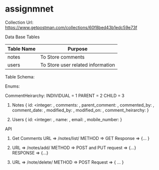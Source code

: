 # assignmnet

Collection Url:
https://www.getpostman.com/collections/60f8bed43b1edc59e73f


Data Base Tables

| Table Name                     | Purpose                                                                                    |
| ------------------------------ | ------------------------------------------------------------------------------------------ |
| notes                          | To Store comments                                                                          |
| users                          | To Store user related information                                                          |

Table Schema:

Enums:

CommentHeirarchy:
  INDIVIDUAL = 1
  PARENT = 2
  CHILD = 3

1. Notes
    {
      id: <integer: <auto-inc>,
      comments: <TextField>,
      parent_comment: <Foreign Key: Self>,
      commented_by: <Foreign Key: User>,
      comment_date: <DateTimeField>,
      modified_by: <Foreign Key: User>,
      modified_on: <DateTimeField>,
      comment_heirarchy: <EnumField>
    }

2. Users
    {
      id: <integer: <auto-inc>,
      name: <Charfield>,
      email: <Charfiled>,
      mobile_number: <Charfield>
    }

API


1. Get Comments
    URL => /notes/list/
    METHOD => GET
    Response => {...
    }

2.
    URL => /notes/add/
    METHOD => POST and PUT
    request => {...}
    RESPONSE => {...}

3.
    URL => /note/delete/
    METHOD => POST
    Request => {
      ...
    }

